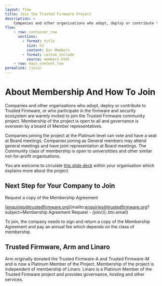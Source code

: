 ```yaml
---
layout: flow
title: Join the Trusted Firmware Project
description: >
    Companies and other organisations who adopt, deploy or contribute to Trusted Firmware, or who participate in the firmware and security ecosystem are warmly invited to join the Trusted Firmware community project. Membership of the project is open to all and governance is overseen by a board of Member representatives.
flow:
    - row: container_row
      sections:
        - format: title
          size: h2
          content: Our Members
        - format: custom_include
          source: members.html
    - row: main_content_row
permalink: /join/
---
```

# About Membership And How To Join

Companies and other organisations who adopt, deploy or contribute to Trusted Firmware, or who participate in the firmware and security ecosystem are warmly invited to join the Trusted Firmware community project. Membership of the project is open to all and governance is overseen by a board of Member representatives.

Companies joining the project at the Platinum level can vote and have a seat at Board meetings. Companies joining as General members may attend general meetings and have joint representation at Board meetings. The Community class of membership is open to universitities and other similar not-for-profit organisations.

You are welcome to circulate [this slide deck](/docs/TrustedFirmwareJoinDeck_2019.pdf) within your organisation which explains more about the project.

## Next Step for Your Company to Join

Request a copy of the Membership Agreement

[enquiries@trustedfirmware.org](mailto:enquiries@trustedfirmware.org?subject=Membership Agreement Request - /join/){:.btn.email}

To join, the company needs to sign and return a copy of the Membership Agreement and pay an annual fee which depends on the class of membership.

## Trusted Firmware, Arm and Linaro

Arm originally donated the Trusted Firmware-A and Trusted Firmware-M and is now a Platinum Member of the Project. Membership of the project is independent of membership of Linaro. Linaro is a Platinum Member of the Trusted Firmware project and provides governance, hosting and other services.
